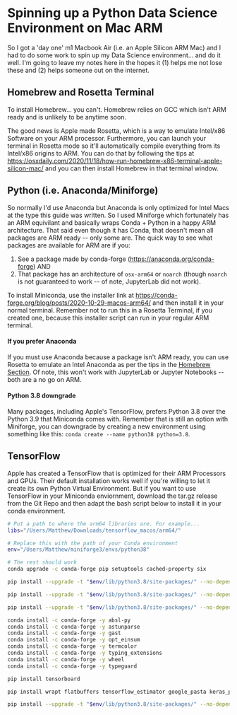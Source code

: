 # Spinning up a Python Data Science Environment on Mac ARM
So I got a 'day one' m1 Macbook Air (i.e. an Apple Silicon ARM Mac) and I had to do some work to spin up my Data Science environment... and do it well. I'm going to leave my notes here in the hopes it (1) helps me not lose these and (2) helps someone out on the internet.

## Homebrew and Rosetta Terminal
To install Homebrew... you can't. Homebrew relies on GCC which isn't ARM ready and is unlikely to be anytime soon.

The good news is Apple made Rosetta, which is a way to emulate Intel/x86 Software on your ARM processor. Furthermore, you can launch your terminal in Rosetta mode so it'll automatically compile everything from its Intel/x86 origins to ARM. You can do that by following the tips at https://osxdaily.com/2020/11/18/how-run-homebrew-x86-terminal-apple-silicon-mac/ and you can then install Homebrew in that terminal window.

## Python (i.e. Anaconda/Miniforge)
So normally I'd use Anaconda but Anaconda is only optimized for Intel Macs at the type this guide was written. So I used Miniforge which fortunately has an ARM equivilant and basically wraps Conda + Python in a happy ARM architecture. That said even though it has Conda, that doesn't mean all packages are ARM ready -- only some are. The quick way to see what packages are available for ARM are if you:

1. See a package made by conda-forge (https://anaconda.org/conda-forge) AND
2. That package has an architecture of `osx-arm64` or `noarch` (though `noarch` is not guaranteed to work -- of note, JupyterLab did not work).

To install Miniconda, use the installer link at https://conda-forge.org/blog/posts/2020-10-29-macos-arm64/ and then install it in your normal terminal. Remember not to run this in a Rosetta Terminal, if you created one, because this installer script can run in your regular ARM terminal. 

#### If you prefer Anaconda
If you must use Anaconda because a package isn't ARM ready, you can use Rosetta to emulate an Intel Anaconda as per the tips in the [Homebrew Section](homebrew-and-rosetta-terminal). Of note, this won't work with JupyterLab or Jupyter Notebooks -- both are a no go on ARM.

#### Python 3.8 downgrade
Many packages, including Apple's TensorFlow, prefers Python 3.8 over the Python 3.9 that Miniconda comes with. Remember that is still an option with Miniforge, you can downgrade by creating a new environment using something like this: `conda create --name python38 python=3.8`. 

## TensorFlow
Apple has created a TensorFlow that is optimized for their ARM Processors and GPUs. Their default installation works well if you're willing to let it create its own Python Virtual Environment. But if you want to use TensorFlow in your Miniconda enviornment, download the tar.gz release from the Git Repo and then adapt the bash script below to install it in your conda environment.

```bash
# Put a path to where the arm64 libraries are. For example...
libs="/Users/Matthew/Downloads/tensorflow_macos/arm64/"

# Replace this with the path of your Conda environment
env="/Users/Matthew/miniforge3/envs/python38"

# The rest should work
conda upgrade -c conda-forge pip setuptools cached-property six

pip install --upgrade -t "$env/lib/python3.8/site-packages/" --no-dependencies --force "$libs/grpcio-1.33.2-cp38-cp38-macosx_11_0_arm64.whl"

pip install --upgrade -t "$env/lib/python3.8/site-packages/" --no-dependencies --force "$libs/h5py-2.10.0-cp38-cp38-macosx_11_0_arm64.whl"

pip install --upgrade -t "$env/lib/python3.8/site-packages/" --no-dependencies --force "$libs/tensorflow_addons-0.11.2+mlcompute-cp38-cp38-macosx_11_0_arm64.whl"

conda install -c conda-forge -y absl-py
conda install -c conda-forge -y astunparse
conda install -c conda-forge -y gast
conda install -c conda-forge -y opt_einsum
conda install -c conda-forge -y termcolor
conda install -c conda-forge -y typing_extensions
conda install -c conda-forge -y wheel
conda install -c conda-forge -y typeguard

pip install tensorboard

pip install wrapt flatbuffers tensorflow_estimator google_pasta keras_preprocessing protobuf

pip install --upgrade -t "$env/lib/python3.8/site-packages/" --no-dependencies --force "$libs/tensorflow_macos-0.1a0-cp38-cp38-macosx_11_0_arm64.whl"
```

